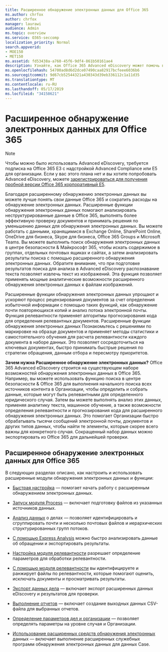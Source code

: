 ```yaml
---
title: Расширенное обнаружение электронных данных для Office 365
ms.author: chrfox
author: chrfox
manager: laurawi
audience: Admin
ms.topic: overview
ms.service: O365-seccomp
localization_priority: Normal
search.appverid:
- MOE150
- MET150
ms.assetid: fd53438a-a760-45f6-9df4-861b50161ae4
description: Узнайте, как Office 365 Advanced eDiscovery может помочь вам анализировать данные в Office 365, упростить процесс рецензирования документов и принимать решения для эффективного обнаружения электронных данных.
ms.openlocfilehash: 54700ad8d6d2dce07490caa82917bcfeee6036b6
ms.sourcegitcommit: 9d67cb52544321a430343d39eb336112c1a11d35
ms.translationtype: MT
ms.contentlocale: ru-RU
ms.lasthandoff: 05/17/2019
ms.locfileid: "34158621"
---
```

# <a name="office-365-advanced-ediscovery"></a>Расширенное обнаружение электронных данных для Office 365

> [!NOTE]
> Чтобы можно было использовать Advanced eDiscovery, требуется подписка на Office 365 E3 с надстройкой Advanced Compliance или E5 для организации. Если у вас этого плана нет и вы хотите попробовать Advanced eDiscovery, можете [зарегистрироваться для получения пробной версии Office 365 корпоративный E5](https://go.microsoft.com/fwlink/p/?LinkID=698279). 
  
Благодаря расширенному обнаружению электронных данных вы можете лучше понять свои данные Office 365 и сократить расходы на обнаружение электронных данных. Расширенные функции обнаружения электронных данных помогают анализировать неструктурированные данные в Office 365, выполнять более эффективную проверку документов и принимать решения по уменьшению данных для обнаружения электронных данных. Вы можете работать с данными, хранящимися в Exchange Online, SharePoint Online, OneDrive для бизнеса, Skype для бизнеса, Office 365 Groups и Microsoft Teams. Вы можете выполнить поиск обнаружения электронных данных в центре безопасности &amp; Майкрософт 365, чтобы искать содержимое в группах, отдельных почтовых ящиках и сайтах, а затем анализировать результаты поиска с помощью расширенного обнаружения электронных данных. Обратите внимание, что при подготовке результатов поиска для анализа в Advanced eDiscovery распознавание текста позволяет извлечь текст из изображений. Эта функция позволяет применять мощные аналитические возможности расширенного обнаружения электронных данных к файлам изображений.
  
Расширенные функции обнаружения электронных данных упрощают и ускоряют процесс рецензирования документов за счет определения избыточной информации с помощью таких функций, как обнаружение почти повторяющихся копий и анализ потока электронной почты. Функция релевантности применяет алгоритмы прогнозирования кода для определения релевантных документов. Расширенные функции обнаружения электронных данных Познакомьтесь с решениями по маркировке на образце документов и применяет методы статистики и самостоятельного обучения для расчета релевантности каждого документа в наборе данных. Это позволяет сосредоточиться на ключевых документах, быстро принимать быстрые решения по стратегии обращения, данным отбора и пересмотру приоритетов.
  
 **Зачем нужна Расширенное обнаружение электронных данных?** Office 365 Advanced eDiscovery строится на существующем наборе возможностей обнаружения электронных данных в Office 365. Например, вы можете использовать функцию поиска в центре безопасности &amp; Office 365 для выполнения начального поиска всех источников контента в Организации, чтобы определить и собрать данные, которые могут быть релевантными для определенного юридического случая. Затем вы можете выполнять анализ этих данных, применяя аналитику текста, машинное обучение, а также возможности определения релевантности и прогнозирования кода для расширенного обнаружения электронных данных. Это помогает Организации быстро обрабатывать тысячи сообщений электронной почты, документов и других типов данных, чтобы найти те элементы, которые скорее всего важны для конкретного случая. Сокращенный набор данных можно экспортировать из Office 365 для дальнейшей проверки. 
  
## <a name="office-365-advanced-ediscovery"></a>Расширенное обнаружение электронных данных для Office 365

В следующих разделах описано, как настроить и использовать расширенные модули обнаружения электронных данных и функции:
  
- [Быстрая настройка](quick-setup-for-advanced-ediscovery.md) — помогает начать работу с расширенным обнаружением электронных данных. 
    
- [Запуск модуля Process](run-the-process-module-in-advanced-ediscovery.md) — включает подготовку файлов из указанных источников данных. 
    
- [Анализ данных](analyze-case-data-with-advanced-ediscovery.md) о делах — позволяет идентифицировать и сгруппировать почти и несколько почтовых файлов и иерархических структурированных групп потоков. 

- [С помощью Express Analysis](use-express-analysis-in-advanced-ediscovery.md) можно быстро анализировать данные об обращении и экспортировать результаты. 
    
- [Настройка модуля релевантности](manage-relevance-setup-in-advanced-ediscovery.md) разрешает определение параметров для обработки релевантности. 
    
- [С помощью модуля релевантности](use-relevance-in-advanced-ediscovery.md) вы идентифицируете и ранжирует файлы по релевантности, которые помогают оценить, исключать документы и просматривать результаты. 
    
- [Экспорт данных дела](export-case-data-in-advanced-ediscovery.md) — включает экспорт расширенных данных eDiscovery и результатов для проверки. 
    
- [Выполнение отчетов](run-reports-in-advanced-ediscovery.md) — включает создание выходных данных CSV-файла для выбранных отчетов. 
    
- [Определение параметров дел и организации](define-case-and-tenant-settings-in-advanced-ediscovery.md) — позволяет определять параметры на уровне случая и Организации. 
    
- [Использование расширенных средств обнаружения электронных](use-advanced-ediscovery-utilities.md) данных — включает выполнение расширенных служебных программ обнаружения электронных данных для данных Case. 
